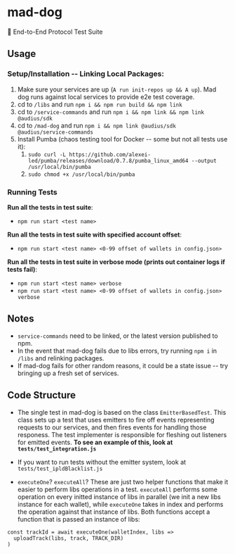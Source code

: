 # mad-dog

🐶 End-to-End Protocol Test Suite

## Usage

### Setup/Installation -- Linking Local Packages:

1. Make sure your services are up (`A run init-repos up && A up`). Mad dog runs against local services to provide e2e test coverage.
2. cd to `/libs` and run `npm i && npm run build && npm link`
3. cd to `/service-commands` and run `npm i && npm link && npm link @audius/sdk`
4. cd to `/mad-dog` and run `npm i && npm link @audius/sdk @audius/service-commands`
5. Install Pumba (chaos testing tool for Docker -- some but not all tests use it):
   1. `sudo curl -L https://github.com/alexei-led/pumba/releases/download/0.7.8/pumba_linux_amd64 --output /usr/local/bin/pumba`
   2. `sudo chmod +x /usr/local/bin/pumba`

### Running Tests

**Run all the tests in test suite**:

- `npm run start <test name>`

**Run all the tests in test suite with specified account offset**:

- `npm run start <test name> <0-99 offset of wallets in config.json>`

**Run all the tests in test suite in verbose mode (prints out container logs if tests fail)**:

- `npm run start <test name> verbose`
- `npm run start <test name> <0-99 offset of wallets in config.json> verbose`

## Notes

- `service-commands` need to be linked, or the latest version published to npm.
- In the event that mad-dog fails due to libs errors, try running `npm i` in `/libs` and relinking packages.
- If mad-dog fails for other random reasons, it could be a state issue -- try bringing up a fresh set of services.

## Code Structure

- The single test in mad-dog is based on the class `EmitterBasedTest`. This class
  sets up a test that uses emitters to fire off events representing requests to our services, and then fires events for handling those responess. The test implementer is responsible for fleshing out listeners for emitted events. **To see an example of this, look at `tests/test_integration.js`**

- If you want to run tests without the emitter system, look at `tests/test_ipldBlacklist.js`

- `executeOne`? `executeAll`? These are just two helper functions that make it easier to perform libs operations in a test. `executeAll` performs some operation on every initted instance of libs in parallel (we init a new libs instance for each wallet), while `executeOne` takes in index and performs the operation against that instance of libs. Both functions accept a function that is passed an instance of libs:

```
const trackId = await executeOne(walletIndex, libs =>
  uploadTrack(libs, track, TRACK_DIR)
)
```
